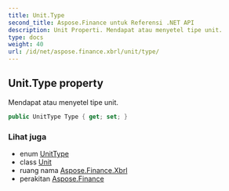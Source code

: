 ```yaml
---
title: Unit.Type
second_title: Aspose.Finance untuk Referensi .NET API
description: Unit Properti. Mendapat atau menyetel tipe unit.
type: docs
weight: 40
url: /id/net/aspose.finance.xbrl/unit/type/
---
```

## Unit.Type property

Mendapat atau menyetel tipe unit.

```csharp
public UnitType Type { get; set; }
```

### Lihat juga

* enum [UnitType](../../unittype/)
* class [Unit](../)
* ruang nama [Aspose.Finance.Xbrl](../../unit/)
* perakitan [Aspose.Finance](../../../)


